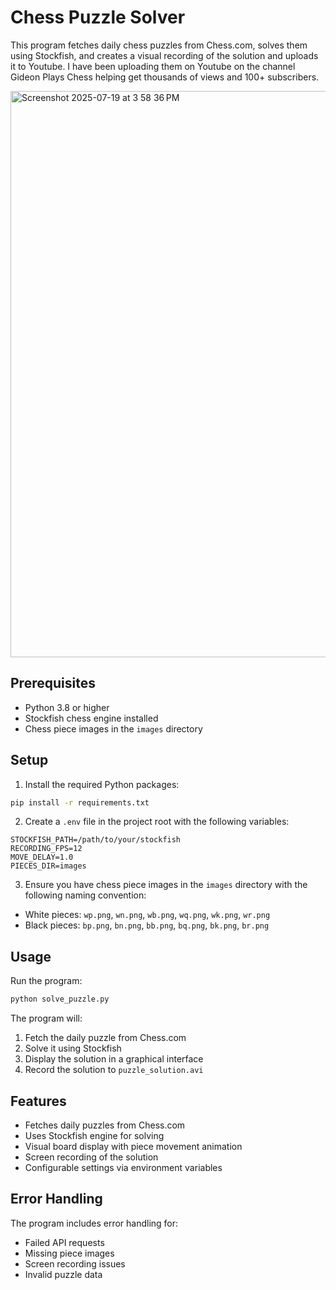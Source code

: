 # Chess Puzzle Solver

This program fetches daily chess puzzles from Chess.com, solves them using Stockfish, and creates a visual recording of the solution and uploads it to Youtube. I have been uploading them on Youtube on the channel Gideon Plays Chess helping get thousands of views and 100+ subscribers.

<img width="633" height="906" alt="Screenshot 2025-07-19 at 3 58 36 PM" src="https://github.com/user-attachments/assets/e3b02dce-f8d6-426e-8ce9-73dc6ed4c3ff" />


## Prerequisites

- Python 3.8 or higher
- Stockfish chess engine installed
- Chess piece images in the `images` directory

## Setup

1. Install the required Python packages:
```bash
pip install -r requirements.txt
```

2. Create a `.env` file in the project root with the following variables:
```
STOCKFISH_PATH=/path/to/your/stockfish
RECORDING_FPS=12
MOVE_DELAY=1.0
PIECES_DIR=images
```

3. Ensure you have chess piece images in the `images` directory with the following naming convention:
- White pieces: `wp.png`, `wn.png`, `wb.png`, `wq.png`, `wk.png`, `wr.png`
- Black pieces: `bp.png`, `bn.png`, `bb.png`, `bq.png`, `bk.png`, `br.png`

## Usage

Run the program:
```bash
python solve_puzzle.py
```

The program will:
1. Fetch the daily puzzle from Chess.com
2. Solve it using Stockfish
3. Display the solution in a graphical interface
4. Record the solution to `puzzle_solution.avi`

## Features

- Fetches daily puzzles from Chess.com
- Uses Stockfish engine for solving
- Visual board display with piece movement animation
- Screen recording of the solution
- Configurable settings via environment variables

## Error Handling

The program includes error handling for:
- Failed API requests
- Missing piece images
- Screen recording issues
- Invalid puzzle data 
